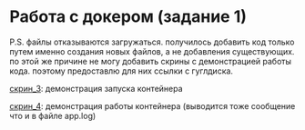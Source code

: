 # Работа с докером (задание 1)
P.S. файлы отказываются загружаться. получилось добавить код только путем именно создания новых файлов, а не добавления существующих. 
по этой же причине не могу добавить скрины с демонстрацией работы кода. поэтому предоставлю для них ссылки с гуглдиска.

[скрин_3](https://drive.google.com/file/d/1csui5uYVSz24ddbSfrvQWwr_ZfPMzMJi/view?usp=sharing): демонстрация запуска контейнера

[скрин_4](https://drive.google.com/file/d/1BFEWKSH_FPvzQvvNT3nu2_OtAna59sQu/view?usp=sharing): демонстрация работы контейнера (выводится тоже сообщение что и в файле app.log)
